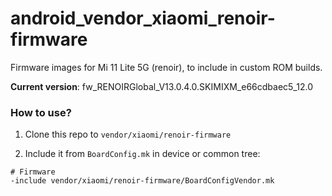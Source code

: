 # android_vendor_xiaomi_renoir-firmware

Firmware images for Mi 11 Lite 5G (renoir), to include in custom ROM builds.

**Current version**: fw_RENOIRGlobal_V13.0.4.0.SKIMIXM_e66cdbaec5_12.0

### How to use?

1. Clone this repo to `vendor/xiaomi/renoir-firmware`

2. Include it from `BoardConfig.mk` in device or common tree:

```
# Firmware
-include vendor/xiaomi/renoir-firmware/BoardConfigVendor.mk
```